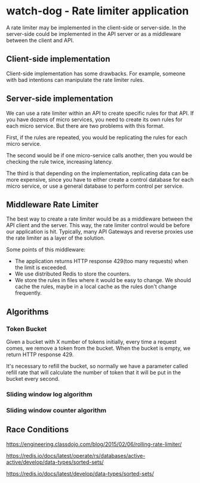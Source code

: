 # watch-dog - Rate limiter application

A rate limiter may be implemented in the client-side or server-side. In the server-side could be implemented in the API server or as a middleware between the client and API.

## Client-side implementation

Client-side implementation has some drawbacks. For example, someone with bad intentions can manipulate the rate limiter rules.

## Server-side implementation

We can use a rate limiter within an API to create specific rules for that API. If you have dozens of micro services, you need to create its own rules for each micro service. But there are two problems with this format.

First, if the rules are repeated, you would be replicating the rules for each micro service.

The second would be if one micro-service calls another, then you would be checking the rule twice, increasing latency.

The third is that depending on the implementation, replicating data can be more expensive, since you have to either create a control database for each micro service, or use a general database to perform control per service.

## Middleware Rate Limiter

The best way to create a rate limiter would be as a middleware between the API client and the server. This way, the rate limiter control would be before our application is hit. 
Typically, many API Gateways and reverse proxies use the rate limiter as a layer of the solution.

Some points of this middleware:

- The application returns HTTP response 429(too many requests) when the limit is exceeded.
- We use distributed Redis to store the counters.
- We store the rules in files where it would be easy to change. We should cache the rules, maybe in a local cache as the rules don't change frequently.

## Algorithms

### Token Bucket

Given a bucket with X number of tokens initially, every time a request comes, we remove a token from the bucket. When the bucket is empty, we return HTTP response 429.

It's necessary to refill the bucket, so normally we have a parameter called refill rate that will calculate the number of token that it will be put in the bucket every second.

### Sliding window log algorithm

### Sliding window counter algorithm

## Race Conditions

https://engineering.classdojo.com/blog/2015/02/06/rolling-rate-limiter/

https://redis.io/docs/latest/operate/rs/databases/active-active/develop/data-types/sorted-sets/

https://redis.io/docs/latest/develop/data-types/sorted-sets/